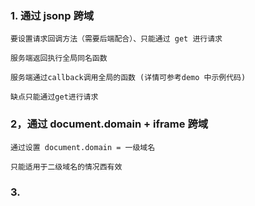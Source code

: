### 1. 通过 jsonp  跨域
    要设置请求回调方法（需要后端配合）、只能通过 get 进行请求

    服务端返回执行全局同名函数
    
    服务端通过callback调用全局的函数 (详情可参考demo 中示例代码)

    缺点只能通过get进行请求

### 2，通过 document.domain + iframe 跨域
    通过设置 document.domain = 一级域名

    只能适用于二级域名的情况西有效

### 3. 